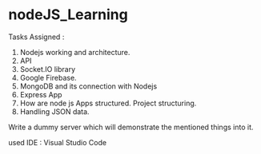 # nodeJS_Learning

Tasks Assigned :

1. Nodejs working and architecture.
2. API
3. Socket.IO library 
4. Google Firebase.
5. MongoDB and its connection with Nodejs
6. Express App
7. How are node js Apps structured. Project structuring. 
8. Handling JSON data. 

Write a dummy server which will demonstrate the mentioned things into it. 



used IDE : Visual Studio Code
